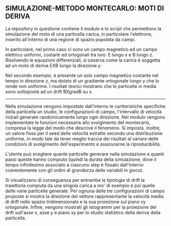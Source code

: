 SIMULAZIONE-METODO MONTECARLO: MOTI DI DERIVA
---
La repository in questione contiene il modulo e lo script che permettono la simulazione del moto di una particella carica, in particolare l'elettrone, inserito all'interno di una regione di spazio popolata da campi.

In particolare, nel primo caso ci sono un campo magnetico ed un campo elettrico uniformi, costanti ed ortogonali tra loro: E lungo x e B lungo z. Risolvendo le equazioni differenziali, si osserva come la carica è soggetta ad un moto di deriva EXB lungo la direzione y.

Nel secondo esempio, è presente un solo campo magnetico costante nel tempo in direzione z, ma dotato di un gradiente ortogonale lungo y che lo rende non uniforme. I risultati teorici mostrano che le particelle in media sono sottoposte ad un drift BXgradB su x.

---

Nella simulazione vengono impostate dall'interno le cartteristiche specifiche della particella un studio, le configurazioni di campo, l'intervallo di velocità iniziali generate randomicamente lungo ogni direzione. Nel modulo vengono implementate le funzioni necessarie allo svolgimento del montecarlo, compresa la legge del modo che descrive il fenomeno. Si imposta, inoltre, un valore fisso per il seed delle velocità estratte secondo una distribuzione uniforme, in modo tale da tener meglio traccia dei risultati al variare delle condizioni di svolgimento dell'esperimento e assicurarne la riproducibilità.

L'utente può scegliere quante particelle generare nella simulazione e quanti passi queste hanno compiuto (quindi la durata della simulazione, dove il tempo infinitesimo associato a ciascuno step è fissato dall'interno coerentemente con gli ordini di grandezza delle variabili in gioco).

Si visualizzano di conseguenza per entrambe le tipologie di drift la traiettoria compiuta da una singola carica a mo' di esempio e poi quelle delle varie particelle generate. Per ognuna delle tre configurazioni di campo proposte si mostra la direzione del vettore rappresentante la velocità media di drift nello spazio tridimensionale e la sua proiezione sul piano xy ortogonale. Infine, vengono mostrati gli istogrammi per la proiezione del drift sull'asse x, asse y e piano xy per lo studio statistico della deriva della particella.

